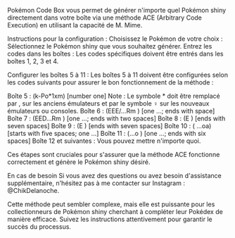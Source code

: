 Pokémon Code Box vous permet de générer n'importe quel Pokémon shiny directement dans votre boîte via une méthode ACE (Arbitrary Code Execution) en utilisant la capacité de M. Mime.

Instructions pour la configuration :
Choisissez le Pokémon de votre choix : Sélectionnez le Pokémon shiny que vous souhaitez générer.
Entrez les codes dans les boîtes : Les codes spécifiques doivent être entrés dans les boîtes 1, 2, 3 et 4.

Configurer les boîtes 5 à 11 : Les boîtes 5 à 11 doivent être configurées selon les codes suivants pour assurer le bon fonctionnement de la méthode :

Boîte 5 : (k-Po*1xm) [number one]
Note : Le symbole * doit être remplacé par , sur les anciens émulateurs et par le symbole ♀ sur les nouveaux émulateurs ou consoles.
Boîte 6 : (EEE/…Rm ) [one …; ends with space]
Boîte 7 : (EED…Rm ) [one …; ends with two spaces]
Boîte 8 : (E ) [ends with seven spaces]
Boîte 9 : (E ) [ends with seven spaces]
Boîte 10 : ( …oa) [starts with five spaces; one …]
Boîte 11 : (…o ) [one …; ends with six spaces]
Boîte 12 et suivantes : Vous pouvez mettre n'importe quoi.

Ces étapes sont cruciales pour s'assurer que la méthode ACE fonctionne correctement et génère le Pokémon shiny désiré.

En cas de besoin
Si vous avez des questions ou avez besoin d'assistance supplémentaire, n'hésitez pas à me contacter sur Instagram : @ChikDelanoche.

Cette méthode peut sembler complexe, mais elle est puissante pour les collectionneurs de Pokémon shiny cherchant à compléter leur Pokédex de manière efficace. 
Suivez les instructions attentivement pour garantir le succès du processus.
